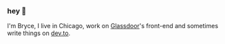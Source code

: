 ### hey 🦑

I'm Bryce, I live in Chicago, work on [Glassdoor](glassdoor.com)'s front-end and sometimes write things on [dev.to](https://dev.to/bryce).
